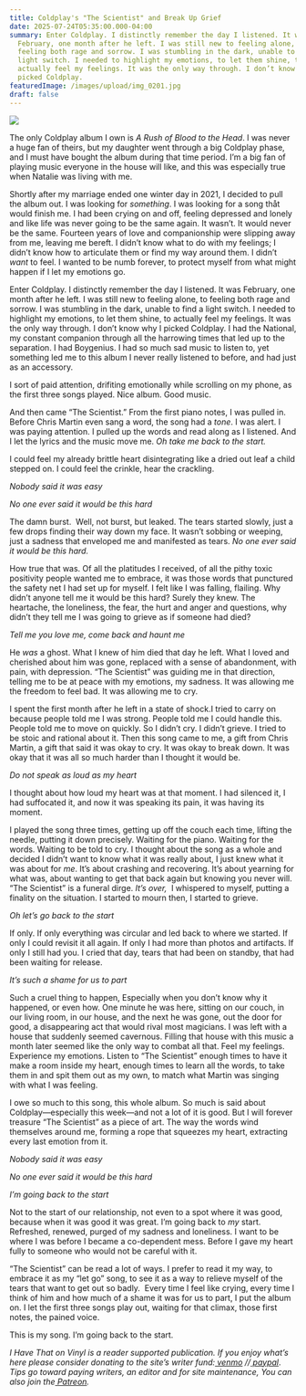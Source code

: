 ```yaml
---
title: Coldplay's "The Scientist" and Break Up Grief
date: 2025-07-24T05:35:00.000-04:00
summary: Enter Coldplay. I distinctly remember the day I listened. It was
  February, one month after he left. I was still new to feeling alone, to
  feeling both rage and sorrow. I was stumbling in the dark, unable to find a
  light switch. I needed to highlight my emotions, to let them shine, to
  actually feel my feelings. It was the only way through. I don’t know why I
  picked Coldplay.
featuredImage: /images/upload/img_0201.jpg
draft: false
---
```

![](/images/upload/img_0201.jpg)

The only Coldplay album I own is *A Rush of Blood to the Head*. I was never a huge fan of theirs, but my daughter went through a big Coldplay phase, and I must have bought the album during that time period. I’m a big fan of playing music everyone in the house will like, and this was especially true when Natalie was living with me.

Shortly after my marriage ended one winter day in 2021, I decided to pull the album out. I was looking for *something*. I was looking for a song thåt would finish me. I had been crying on and off, feeling depressed and lonely and like life was never going to be the same again. It wasn’t. It would never be the same. Fourteen years of love and companionship were slipping away from me, leaving me bereft. I didn’t know what to do with my feelings; I didn’t know how to articulate them or find my way around them. I didn’t *want* to feel. I wanted to be numb forever, to protect myself from what might happen if I let my emotions go.

Enter Coldplay. I distinctly remember the day I listened. It was February, one month after he left. I was still new to feeling alone, to feeling both rage and sorrow. I was stumbling in the dark, unable to find a light switch. I needed to highlight my emotions, to let them shine, to actually feel my feelings. It was the only way through. I don’t know why I picked Coldplay. I had the National, my constant companion through all the harrowing times that led up to the separation. I had Boygenius. I had so much sad music to listen to, yet something led me to this album I never really listened to before, and had just as an accessory. 

I sort of paid attention, drifiting emotionally while scrolling on my phone, as the first three songs played. Nice album. Good music.

And then came “The Scientist.” From the first piano notes, I was pulled in. Before Chris Martin even sang a word, the song had a *tone*. I was alert. I was paying attention. I pulled up the words and read along as I listened. And I let the lyrics and the music move me. *Oh take me back to the start.*

I could feel my already brittle heart disintegrating like a dried out leaf a child stepped on. I could feel the crinkle, hear the crackling. 

*Nobody said it was easy*

*No one ever said it would be this hard*

The damn burst.  Well, not burst, but leaked. The tears started slowly, just a few drops finding their way down my face. It wasn’t sobbing or weeping, just a sadness that enveloped me and manifested as tears. *No one ever said it would be this hard.* 

How true that was. Of all the platitudes I received, of all the pithy toxic positivity people wanted me to embrace, it was those words that punctured the safety net I had set up for myself. I felt like I was falling, flailing. Why didn’t anyone tell me it would be this hard? Surely they knew. The heartache, the loneliness, the fear, the hurt and anger and questions, why didn’t they tell me I was going to grieve as if someone had died? 

*Tell me you love me, come back and haunt me*

He *was* a ghost. What I knew of him died that day he left. What I loved and cherished about him was gone, replaced with a sense of abandonment, with pain, with depression. “The Scientist” was guiding me in that direction, telling me to be at peace with my emotions, my sadness. It was allowing me the freedom to feel bad. It was allowing me to cry. 

I spent the first month after he left in a state of shock.I tried to carry on because people told me I was strong. People told me I could handle this. People told me to move on quickly. So I didn’t cry. I didn’t grieve. I tried to be stoic and rational about it. Then this song came to me, a gift from Chris Martin, a gift that said it was okay to cry. It was okay to break down. It was okay that it was all so much harder than I thought it would be.

*Do not speak as loud as my heart*

I thought about how loud my heart was at that moment. I had silenced it, I had suffocated it, and now it was speaking its pain, it was having its moment. 

I played the song three times, getting up off the couch each time, lifting the needle, putting it down precisely. Waiting for the piano. Waiting for the words. Waiting to be told to cry. I thought about the song as a whole and decided I didn’t want to know what it was really about, I just knew what it was about for *me*. It’s about crashing and recovering. It’s about yearning for what was, about wanting to get that back again but knowing you never will. “The Scientist” is a funeral dirge. *It’s over,*  I whispered to myself, putting a finality on the situation. I started to mourn then, I started to grieve. 

*Oh let’s go back to the start*

If only. If only everything was circular and led back to where we started. If only I could revisit it all again. If only I had more than photos and artifacts. If only I still had you. I cried that day, tears that had been on standby, that had been waiting for release. 

*It’s such a shame for us to part*

Such a cruel thing to happen, Especially when you don’t know why it happened, or even how. One minute he was here, sitting on our couch, in our living room, in our house, and the next he was gone, out the door for good, a disappearing act that would rival most magicians. I was left with a house that suddenly seemed cavernous. Filling that house with this music a month later seemed like the only way to combat all that. Feel my feelings. Experience my emotions. Listen to “The Scientist” enough times to have it make a room inside my heart, enough times to learn all the words, to take them in and spit them out as my own, to match what Martin was singing with what I was feeling.

I owe so much to this song, this whole album. So much is said about Coldplay—especially this week—and not a lot of it is good. But I will forever treasure “The Scientist” as a piece of art. The way the words wind themselves around me, forming a rope that squeezes my heart, extracting every last emotion from it.

*Nobody said it was easy*

*No one ever said it would be this hard*

*I’m going back to the start*

Not to the start of our relationship, not even to a spot where it was good, because when it was good it was great. I’m going back to *my* start. Refreshed, renewed, purged of my sadness and loneliness. I want to be where I was before I became a co-dependent mess. Before I gave my heart fully to someone who would not be careful with it.

“The Scientist” can be read a lot of ways. I prefer to read it my way, to embrace it as my “let go” song, to see it as a way to relieve myself of the tears that want to get out so badly.  Every time I feel like crying, every time I think of him and how much of a shame it was for us to part, I put the album on. I let the first three songs play out, waiting for that climax, those first notes, the pained voice. 

This is my song. I’m going back to the start.

*I Have That on Vinyl is a reader supported publication. If you enjoy what’s here please consider donating to the site’s writer fund:[ venmo](https://account.venmo.com/u/Michele-Catalano2659) //[ paypal](https://www.paypal.com/paypalme/goingitaloneny?country.x=US&locale.x=en_US)*. *Tips go toward paying writers, an editor and for site maintenance, You can also join the[ Patreon](https://www.patreon.com/c/IHaveThatonVinyl).*
